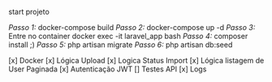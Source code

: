start projeto

*Passo 1:*
docker-compose build
*Passo 2:*
docker-compose up -d
*Passo 3:*
 Entre no container
docker exec -it laravel_app bash
*Passo 4:*
composer install ;)
*Passo 5:*
php artisan migrate
*Passo 6:*
php artisan db:seed




 [x] Docker
 [x] Lógica Upload
 [x] Logica Status Import
 [x] Lógica listagem de User Paginada
 [x] Autenticação JWT
 [] Testes API
 [x] Logs
